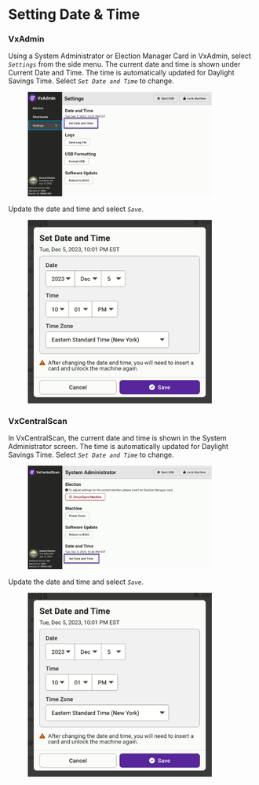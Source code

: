 # Setting Date & Time

### VxAdmin

Using a System Administrator or Election Manager Card in VxAdmin, select _`Settings`_ from the side menu. The current date and time is shown under Current Date and Time. The time is automatically updated for Daylight Savings Time.  Select _`Set Date and Time`_ to change.

<figure><img src="../user-manual/.gitbook/assets/image (148).png" alt="" width="375"><figcaption></figcaption></figure>

Update the date and time and select _`Save`_.

<figure><img src="../user-manual/.gitbook/assets/image (147).png" alt="" width="375"><figcaption></figcaption></figure>

### VxCentralScan

In VxCentralScan, the current date and time is shown in the System Administrator screen. The time is automatically updated for Daylight Savings Time.  Select _`Set Date and Time`_ to change.

<figure><img src="../user-manual/.gitbook/assets/image (145).png" alt="" width="375"><figcaption></figcaption></figure>

Update the date and time and select _`Save`_.

<figure><img src="../user-manual/.gitbook/assets/image (146).png" alt="" width="375"><figcaption></figcaption></figure>
